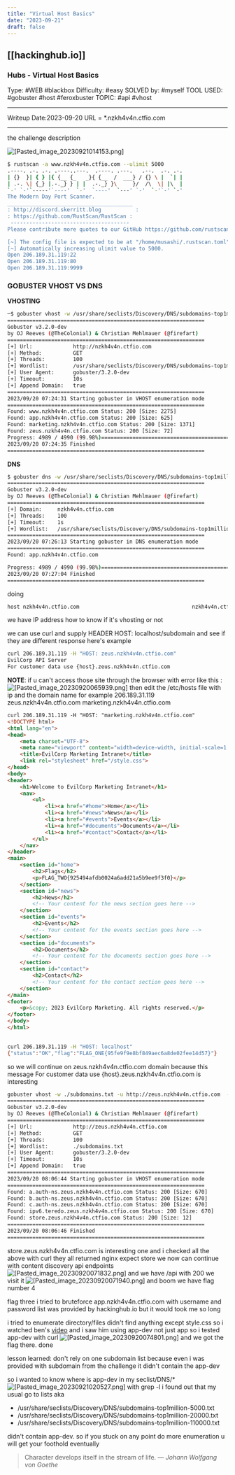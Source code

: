 ```yaml
---
title: "Virtual Host Basics"
date: "2023-09-21"
draft: false
---
```


## [[hackinghub.io]]
### Hubs - Virtual Host Basics
Type: #WEB #blackbox
Difficulty: #easy
SOLVED by: #myself
TOOL USED: #gobuster #host #feroxbuster
TOPIC: #api #vhost

---

Writeup Date:2023-09-20
URL = \*.nzkh4v4n.ctfio.com

---------

the challenge description 

![[Pasted_image_20230921014153.png]](/screenshots/Pasted_image_20230921014153.png)

```bash
$ rustscan -a www.nzkh4v4n.ctfio.com --ulimit 5000 
.----. .-. .-. .----..---.  .----. .---.   .--.  .-. .-.
| {}  }| { } |{ {__ {_   _}{ {__  /  ___} / {} \ |  `| |
| .-. \| {_} |.-._} } | |  .-._} }\     }/  /\  \| |\  |
`-' `-'`-----'`----'  `-'  `----'  `---' `-'  `-'`-' `-'
The Modern Day Port Scanner.
________________________________________
: http://discord.skerritt.blog           :
: https://github.com/RustScan/RustScan :
 --------------------------------------
Please contribute more quotes to our GitHub https://github.com/rustscan/rustscan

[~] The config file is expected to be at "/home/musashi/.rustscan.toml"
[~] Automatically increasing ulimit value to 5000.
Open 206.189.31.119:22
Open 206.189.31.119:80
Open 206.189.31.119:9999

```

### GOBUSTER VHOST VS DNS
**VHOSTING**
```bash
─$ gobuster vhost -w /usr/share/seclists/Discovery/DNS/subdomains-top1million-5000.txt -u http://nzkh4v4n.ctfio.com  --append-domain -t 100 
===============================================================
Gobuster v3.2.0-dev
by OJ Reeves (@TheColonial) & Christian Mehlmauer (@firefart)
===============================================================
[+] Url:             http://nzkh4v4n.ctfio.com
[+] Method:          GET
[+] Threads:         100
[+] Wordlist:        /usr/share/seclists/Discovery/DNS/subdomains-top1million-5000.txt
[+] User Agent:      gobuster/3.2.0-dev
[+] Timeout:         10s
[+] Append Domain:   true
===============================================================
2023/09/20 07:24:31 Starting gobuster in VHOST enumeration mode
===============================================================
Found: www.nzkh4v4n.ctfio.com Status: 200 [Size: 2275]
Found: app.nzkh4v4n.ctfio.com Status: 200 [Size: 625]
Found: marketing.nzkh4v4n.ctfio.com Status: 200 [Size: 1371]
Found: zeus.nzkh4v4n.ctfio.com Status: 200 [Size: 72]
Progress: 4989 / 4990 (99.98%)===============================================================
2023/09/20 07:24:35 Finished
===============================================================

```

**DNS**
```bash
$ gobuster dns -w /usr/share/seclists/Discovery/DNS/subdomains-top1million-5000.txt -d nzkh4v4n.ctfio.com   -t 100
===============================================================
Gobuster v3.2.0-dev
by OJ Reeves (@TheColonial) & Christian Mehlmauer (@firefart)
===============================================================
[+] Domain:     nzkh4v4n.ctfio.com
[+] Threads:    100
[+] Timeout:    1s
[+] Wordlist:   /usr/share/seclists/Discovery/DNS/subdomains-top1million-5000.txt
===============================================================
2023/09/20 07:26:13 Starting gobuster in DNS enumeration mode
===============================================================
Found: app.nzkh4v4n.ctfio.com

Progress: 4989 / 4990 (99.98%)===============================================================
2023/09/20 07:27:04 Finished
===============================================================

```

doing
```bash
host nzkh4v4n.ctfio.com                                    nzkh4v4n.ctfio.com has address 206.189.31.119
```
we have IP address how to know if it's vhosting or not 

we can use curl and supply HEADER HOST: localhost/subdomain
and see if they are different response here's example 

```zsh
curl 206.189.31.119 -H "HOST: zeus.nzkh4v4n.ctfio.com"
EvilCorp API Server
For customer data use {host}.zeus.nzkh4v4n.ctfio.com    
```
**NOTE**: if u can't access those site through the browser 
with error like this :![[Pasted_image_20230920065939.png]](/screenshots/Pasted_image_20230920065939.png)
then edit the /etc/hosts file
with ip and the domain name
for example 
206.189.31.119  zeus.nzkh4v4n.ctfio.com marketing.nzkh4v4n.ctfio.com
```html
curl 206.189.31.119 -H "HOST: "marketing.nzkh4v4n.ctfio.com"       
<!DOCTYPE html>
<html lang="en">
<head>
    <meta charset="UTF-8">
    <meta name="viewport" content="width=device-width, initial-scale=1.0">
    <title>EvilCorp Marketing Intranet</title>
    <link rel="stylesheet" href="/style.css">
</head>
<body>
<header>
    <h1>Welcome to EvilCorp Marketing Intranet</h1>
    <nav>
        <ul>
            <li><a href="#home">Home</a></li>
            <li><a href="#news">News</a></li>
            <li><a href="#events">Events</a></li>
            <li><a href="#documents">Documents</a></li>
            <li><a href="#contact">Contact</a></li>
        </ul>
    </nav>
</header>
<main>
    <section id="home">
        <h2>Flags</h2>
        <p>FLAG_TWO{925494afdb0024a6add21a5b9ee9f3f0}</p>
    </section>
    <section id="news">
        <h2>News</h2>
        <!-- Your content for the news section goes here -->
    </section>
    <section id="events">
        <h2>Events</h2>
        <!-- Your content for the events section goes here -->
    </section>
    <section id="documents">
        <h2>Documents</h2>
        <!-- Your content for the documents section goes here -->
    </section>
    <section id="contact">
        <h2>Contact</h2>
        <!-- Your content for the contact section goes here -->
    </section>
</main>
<footer>
    <p>&copy; 2023 EvilCorp Marketing. All rights reserved.</p>
</footer>
</body>
</html>
                                                                                                                       

```

```bash
curl 206.189.31.119 -H "HOST: localhost"                   
{"status":"OK","flag":"FLAG_ONE{95fe9f9e8bf849aec6a8de02fee14d57}"}
```

so we will continue on zeus.nzkh4v4n.ctfio.com domain because this message 
For customer data use {host}.zeus.nzkh4v4n.ctfio.com is interesting

```bash
gobuster vhost -w ./subdomains.txt -u http://zeus.nzkh4v4n.ctfio.com  --append-domain -t 100
===============================================================
Gobuster v3.2.0-dev
by OJ Reeves (@TheColonial) & Christian Mehlmauer (@firefart)
===============================================================
[+] Url:             http://zeus.nzkh4v4n.ctfio.com
[+] Method:          GET
[+] Threads:         100
[+] Wordlist:        ./subdomains.txt
[+] User Agent:      gobuster/3.2.0-dev
[+] Timeout:         10s
[+] Append Domain:   true
===============================================================
2023/09/20 08:06:44 Starting gobuster in VHOST enumeration mode
===============================================================
Found: a.auth-ns.zeus.nzkh4v4n.ctfio.com Status: 200 [Size: 670]
Found: b.auth-ns.zeus.nzkh4v4n.ctfio.com Status: 200 [Size: 670]
Found: c.auth-ns.zeus.nzkh4v4n.ctfio.com Status: 200 [Size: 670]
Found: ipv6.teredo.zeus.nzkh4v4n.ctfio.com Status: 200 [Size: 670]
Found: store.zeus.nzkh4v4n.ctfio.com Status: 200 [Size: 12]
===============================================================
2023/09/20 08:06:46 Finished
===============================================================

```

store.zeus.nzkh4v4n.ctfio.com is interesting one 
and i checked all the above with curl they all returned nginx expect store 
we now can continue with content discovery api endpoints
![[Pasted_image_20230920071832.png]](/screenshots/Pasted_image_20230920071832.png)
and we have /api with 200 we visit it 
![[Pasted_image_20230920071940.png]](/screenshots/Pasted_image_20230920071940.png)
and boom we have flag number 4

flag three i tried to bruteforce app.nzkh4v4n.ctfio.com
with username and password list was provided by hackinghub.io but it would took me so long 

i tried to enumerate directory/files didn't find anything except style.css 
so i watched ben's [video](https://www.youtube.com/watch?v=lUUL2dNQI5M) and i saw him using app-dev
not just app so i tested app-dev with curl
![[Pasted_image_20230920074801.png]](/screenshots/Pasted_image_20230920074801.png)
and we got the flag there.
done

lesson learned: don't rely on one subdomain list 
because even i was provided with subdomain from the challenge it didn't contain the  app-dev

so i wanted to know where is app-dev in my seclist/DNS/*
![[Pasted_image_20230921020527.png]](/screenshots/Pasted_image_20230921020527.png)
with grep -l i  found out that my usual go to lists aka 
- /usr/share/seclists/Discovery/DNS/subdomains-top1million-5000.txt
- /usr/share/seclists/Discovery/DNS/subdomains-top1million-20000.txt
- /usr/share/seclists/Discovery/DNS/subdomains-top1million-110000.txt

didn't contain app-dev. so if you stuck on any point do more enumeration 
u will get your foothold eventually 


> Character develops itself in the stream of life.
> — <cite>Johann Wolfgang von Goethe</cite>